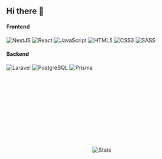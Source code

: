 ## Hi there 👋

<!--
**ultra-white/ultra-white** is a ✨ _special_ ✨ repository because its `README.md` (this file) appears on your GitHub profile.

Here are some ideas to get you started:

- 🔭 I’m currently working on ...
- 🌱 I’m currently learning ...
- 👯 I’m looking to collaborate on ...
- 🤔 I’m looking for help with ...
- 💬 Ask me about ...
- 📫 How to reach me: ...
- 😄 Pronouns: ...
- ⚡ Fun fact: ...
-->

#### Frontend

![NextJS](https://img.shields.io/badge/Nextjs-%2323272F.svg?style=for-the-badge&logo=React&logoColor=white)
![React](https://img.shields.io/badge/React-%2323272F.svg?style=for-the-badge&logo=React&logoColor=white)
![JavaScript](https://img.shields.io/badge/javascript-%23323330.svg?style=for-the-badge&logo=javascript&logoColor=%23F7DF1E)
![HTML5](https://img.shields.io/badge/html5-%23E34F26.svg?style=for-the-badge&logo=html5&logoColor=white)
![CSS3](https://img.shields.io/badge/css3-%231572B6.svg?style=for-the-badge&logo=css3&logoColor=white)
![SASS](https://img.shields.io/badge/SASS-%23BF4080.svg?style=for-the-badge&logo=SASS&logoColor=white)

#### Backend

![Laravel](https://img.shields.io/badge/Laravel-%23FF2D20.svg?style=for-the-badge&logo=Laravel&logoColor=black)
![PostgreSQL](https://img.shields.io/badge/PostgreSQL-%23306792.svg?style=for-the-badge&logo=POSTGRESQL&logoColor=black)
![Prisma](https://img.shields.io/badge/PostgreSQL-%23306792.svg?style=for-the-badge&logo=POSTGRESQL&logoColor=black)

#

<p align="center" style="margin-top: 5vh;">
  <img src="https://github-readme-stats.vercel.app/api/top-langs/?username=ultra-white&langs_count=5&exclude_repo=st,encoder,dev&theme=dark&layout=donut" alt="Stats">
</p>

